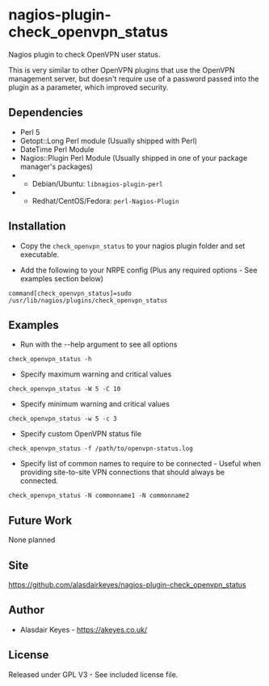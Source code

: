 # nagios-plugin-check_openvpn_status

Nagios plugin to check OpenVPN user status.

This is very similar to other OpenVPN plugins that use the OpenVPN management server, but doesn't require
use of a password passed into the plugin as a parameter, which improved security.


## Dependencies

* Perl 5
* Getopt::Long Perl module (Usually shipped with Perl)
* DateTime Perl Module
* Nagios::Plugin Perl Module (Usually shipped in one of your package manager's packages)
* * Debian/Ubuntu: `libnagios-plugin-perl`
* * Redhat/CentOS/Fedora: `perl-Nagios-Plugin`


## Installation

* Copy the `check_openvpn_status` to your nagios plugin folder and set executable.

* Add the following to your NRPE config (Plus any required options - See examples section below)
```
command[check_openvpn_status]=sudo /usr/lib/nagios/plugins/check_openvpn_status
```


## Examples

* Run with the --help argument to see all options
```
check_openvpn_status -h
```

* Specify maximum warning and critical values
```
check_openvpn_status -W 5 -C 10
```

* Specify minimum warning and critical values
```
check_openvpn_status -w 5 -c 3
```

* Specify custom OpenVPN status file
```
check_openvpn_status -f /path/to/openvpn-status.log
```

* Specify list of common names to require to be connected - Useful when providing site-to-site VPN connections
that should always be connected.
```
check_openvpn_status -N commonname1 -N commonname2
```


## Future Work

None planned


## Site

https://github.com/alasdairkeyes/nagios-plugin-check_openvpn_status


## Author

* Alasdair Keyes - https://akeyes.co.uk/


## License

Released under GPL V3 - See included license file.
